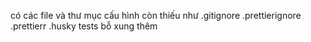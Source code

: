 có các file và thư mục cấu hình còn thiếu như .gitignore .prettierignore .prettierr .husky tests bỗ xung thêm
